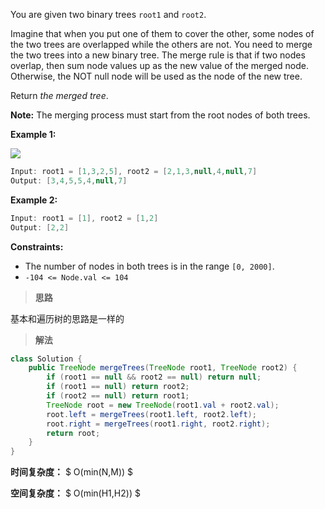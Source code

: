 You are given two binary trees `root1` and `root2`.

Imagine that when you put one of them to cover the other, some nodes of the two trees are overlapped while the others are not. You need to merge the two trees into a new binary tree. The merge rule is that if two nodes overlap, then sum node values up as the new value of the merged node. Otherwise, the NOT null node will be used as the node of the new tree.

Return *the merged tree*.

**Note:** The merging process must start from the root nodes of both trees.

**Example 1:**

![](https://typora-us.oss-us-west-1.aliyuncs.com/merge.jpg)

```java
Input: root1 = [1,3,2,5], root2 = [2,1,3,null,4,null,7]
Output: [3,4,5,5,4,null,7]
```

**Example 2:**

```java
Input: root1 = [1], root2 = [1,2]
Output: [2,2]
```

**Constraints:**

- The number of nodes in both trees is in the range `[0, 2000]`.
- `-104 <= Node.val <= 104`

> **思路**

基本和遍历树的思路是一样的



> **解法**

```java
class Solution {
    public TreeNode mergeTrees(TreeNode root1, TreeNode root2) {
        if (root1 == null && root2 == null) return null;
        if (root1 == null) return root2;
        if (root2 == null) return root1;
        TreeNode root = new TreeNode(root1.val + root2.val);
        root.left = mergeTrees(root1.left, root2.left);
        root.right = mergeTrees(root1.right, root2.right);
        return root;
    }  
}
```

**时间复杂度：** $ O(min(N,M)) $

**空间复杂度：** $ O(min(H1,H2)) $

